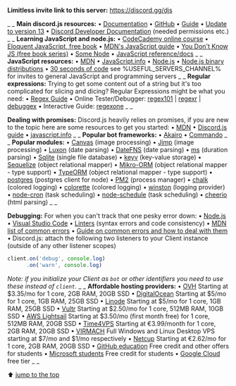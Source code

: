 **Limitless invite link to this server:**
https://discord.gg/djs

_ _
**Main discord.js resources:**
• [Documentation](https://discord.js.org/#/docs/main/stable)
• [GitHub](https://github.com/discordjs/discord.js)
• [Guide](https://discordjs.guide/)
• [Update to version 13](https://discordjs.guide/additional-info/changes-in-v13.html)
• [Discord Developer Documentation](https://discord.com/developers/docs) (needed permissions etc.)
_ _
**Learning JavaScript and node.js:**
• [CodeCademy online course](https://www.codecademy.com/learn/javascript)
• [Eloquent JavaScript, free book](http://eloquentjavascript.net/)
• [MDN's JavaScript guide](https://developer.mozilla.org/en-US/docs/Web/JavaScript/Guide/Introduction)
• [You Don't Know JS (free book series)](https://github.com/getify/You-Dont-Know-JS)
• [Some Node](https://nodeschool.io/)
• [JavaScript reference/docs](https://developer.mozilla.org/en-US/docs/Web/JavaScript/Reference)
_ _
**JavaScript resources:**
• [MDN](https://developer.mozilla.org/en-US/docs/Web/JavaScript)
• [JavaScript.info](https://javascript.info/)
• [Node.js](https://nodejs.org/en/docs/)
• [Node.js binary distributions](https://github.com/nodesource/distributions)
• [30 seconds of code](https://www.30secondsofcode.org/js/)
see %USEFUL_SERVERS_CHANNEL% for invites to general JavaScript and programming servers
_ _
**Regular expressions:**
Trying to get some content out of a string but it's too complicated for slicing and dicing? Regular Expressions might be what you need:
• [Regex Guide](https://blog.bitsrc.io/a-beginners-guide-to-regular-expressions-regex-in-javascript-9c58feb27eb4)
• Online Tester/Debugger: [regex101](https://regex101.com/) | [regexr](http://regexr.com/) | [debuggex](https://www.debuggex.com/)
• Interactive Guide: [regexone](https://regexone.com/)
_ _

**Dealing with promises:**
Discord.js heavily relies on promises, if you are new to the topic here are some resources to get you started:
• [MDN](https://developer.mozilla.org/en-US/docs/Web/JavaScript/Guide/Using_promises)
• [Discord.js guide](https://discordjs.guide/additional-info/async-await.html)
• [javascript.info](https://javascript.info/async-await)
_ _
**Popular bot frameworks:**
•  [Akairo](https://www.npmjs.com/package/discord-akairo)
•  [Commando](https://www.npmjs.com/package/discord.js-commando)
_ _
**Popular modules:**
• [Canvas](https://www.npmjs.com/package/canvas) (image processing)
• [Jimp](https://www.npmjs.com/package/jimp) (image processing)
• [Luxon](https://www.npmjs.com/package/luxon) (date parsing)
• [DateFNS](https://www.npmjs.com/package/date-fns) (date parsing)
• [ms](https://www.npmjs.com/package/ms) (duration parsing)
• [Sqlite](https://www.npmjs.com/package/sqlite) (single file database)
• [keyv](https://www.npmjs.com/package/keyv) (key-value storage)
• [Sequelize](https://www.npmjs.com/package/sequelize) (object relational mapper)
• [Mikro-ORM](https://www.npmjs.com/package/mikro-orm) (object relational mapper - type support)
• [TypeORM](https://www.npmjs.com/package/typeorm) (object relational mapper - type support)
• [postgres](https://www.npmjs.com/package/postgres) (postgres client for node)
• [PM2](https://www.npmjs.com/package/pm2) (process manager)
• [chalk](https://www.npmjs.com/package/chalk) (colored logging)
• [colorette](https://www.npmjs.com/package/colorette) (colored logging)
• [winston](https://www.npmjs.com/package/winston) (logging provider)
• [node-cron](https://www.npmjs.com/package/node-cron) (task scheduling)
• [node-schedule](https://www.npmjs.com/package/node-schedule) (task scheduling)
• [cheerio](https://www.npmjs.com/package/cheerio) (html parsing)
_ _

**Debugging:**
For when you can't track that one pesky error down:
• [Node.js](https://nodejs.org/en/docs/guides/debugging-getting-started/)
• [Visual Studio Code](https://code.visualstudio.com/docs/nodejs/nodejs-debugging)
• [Linters](https://discordjs.guide/preparations/setting-up-a-linter.html) (syntax errors and code consistency)
• [MDN list of common errors](https://developer.mozilla.org/en-US/docs/Web/JavaScript/Reference/Errors)
• [Guide on common errors and how to deal with them](https://discordjs.guide/popular-topics/errors)
• Discord.js: attach the following two listeners to your Client instance (outside of any other listener scopes)
```js
client.on('debug', console.log)
      .on('warn', console.log)
```
*Note: if you initialize your Client as `bot` or other identifiers you need to use these instead of `client`.*
_ _
**Affordable hosting providers:**
• [OVH](https://www.ovh.com/us/vps/) Starting at $3.35/mo for 1 core, 2GB RAM, 20GB SSD
• [DigitalOcean](https://www.digitalocean.com/) Starting at $5/mo for 1 core, 1GB RAM, 25GB SSD
• [Linode](https://www.linode.com/) Starting at $5/mo for 1 core, 1GB RAM, 25GB SSD
• [Vultr](https://www.vultr.com/) Starting at $2.50/mo for 1 core, 512MB RAM, 10GB SSD
• [AWS Lightsail](https://amazonlightsail.com/) Starting at $3.50/mo (first month free) for 1 core, 512MB RAM, 20GB SSD
• [Time4VPS](https://www.time4vps.eu/) Starting at €3.99/month for 1 core, 2GB RAM, 20GB SSD
• [VIRMACH](https://virmach.com/) Full Windows and Linux Desktop VPS starting at $7/mo and $1/mo respectively
• [Netcup](https://www.netcup.eu/) Starting at €2.62/mo for 1 core, 2GB RAM, 20GB SSD
• [GitHub education](https://education.github.com/pack) Free credit and other offers for students
• [Microsoft students](https://azure.microsoft.com/en-us/free/students/) Free credit for students
• [Google Cloud](https://cloud.google.com/free) free tier
_ _

⬆ [jump to the top](%JUMP_TO_TOP%)
